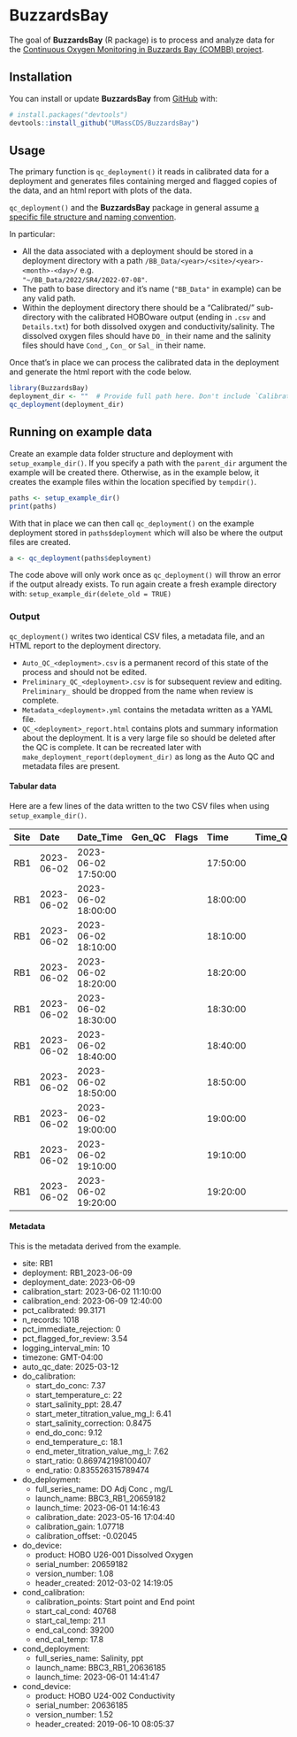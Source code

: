 
<!-- README.md is generated from README.Rmd. Please edit that file -->

# BuzzardsBay

<!-- badges: start -->
<!-- badges: end -->

The goal of **BuzzardsBay** (R package) is to process and analyze data
for the [Continuous Oxygen Monitoring in Buzzards Bay (COMBB)
project](https://www.woodwellclimate.org/project/combb/).

## Installation

You can install or update **BuzzardsBay** from
[GitHub](https://github.com/) with:

``` r
# install.packages("devtools")
devtools::install_github("UMassCDS/BuzzardsBay")
```

## Usage

The primary function is `qc_deployment()` it reads in calibrated data
for a deployment and generates files containing merged and flagged
copies of the data, and an html report with plots of the data.

`qc_deployment()` and the **BuzzardsBay** package in general assume [a
specific file structure and naming
convention](https://docs.google.com/document/d/1kJttcEXzpNNknGwjkVwdYHw9LzZyjJ-FaX0CrU7H7NU).

In particular:

- All the data associated with a deployment should be stored in a
  deployment directory with a path
  `/BB_Data/<year>/<site>/<year>-<month>-<day>/` e.g.  
  `"~/BB_Data/2022/SR4/2022-07-08"`.  
- The path to base directory and it’s name (`"BB_Data"` in example) can
  be any valid path.
- Within the deployment directory there should be a “Calibrated/”
  sub-directory with the calibrated HOBOware output (ending in `.csv`
  and `Details.txt`) for both dissolved oxygen and
  conductivity/salinity. The dissolved oxygen files should have `DO_` in
  their name and the salinity files should have `Cond_`, `Con_` or
  `Sal_` in their name.

Once that’s in place we can process the calibrated data in the
deployment and generate the html report with the code below.

``` r
library(BuzzardsBay)
deployment_dir <- ""  # Provide full path here. Don't include `Calibration/`
qc_deployment(deployment_dir)
```

## Running on example data

Create an example data folder structure and deployment with
`setup_example_dir()`. If you specify a path with the `parent_dir`
argument the example will be created there. Otherwise, as in the example
below, it creates the example files within the location specified by
`tempdir()`.

``` r
paths <- setup_example_dir()  
print(paths)
```

With that in place we can then call `qc_deployment()` on the example
deployment stored in `paths$deployment` which will also be where the
output files are created.

``` r
a <- qc_deployment(paths$deployment)
```

The code above will only work once as `qc_deployment()` will throw an
error if the output already exists. To run again create a fresh example
directory with: `setup_example_dir(delete_old = TRUE)`

### Output

`qc_deployment()` writes two identical CSV files, a metadata file, and
an HTML report to the deployment directory.

- `Auto_QC_<deployment>.csv` is a permanent record of this state of the
  process and should not be edited.
- `Preliminary_QC_<deployment>.csv` is for subsequent review and
  editing. `Preliminary_` should be dropped from the name when review is
  complete.
- `Metadata_<deployment>.yml` contains the metadata written as a YAML
  file.
- `QC_<deployment>_report.html` contains plots and summary information
  about the deployment. It is a very large file so should be deleted
  after the QC is complete. It can be recreated later with
  `make_deployment_report(deployment_dir)` as long as the Auto QC and
  metadata files are present.

#### Tabular data

Here are a few lines of the data written to the two CSV files when using
`setup_example_dir()`.

| Site | Date | Date_Time | Gen_QC | Flags | Time | Time_QC | Temp_DOLog | Temp_DOLog_QC | Temp_CondLog | Temp_CondLog_QC | Raw_DO | Raw_DO_QC | DO | DO_QC | DO_Calibration_QC | DO_Pct_Sat | DO_Pct_Sat_QC | Salinity | Salinity_QC | Sal_Calibration_QC | High_Range | High_Range_QC | Spec_Cond | Spec_Cond_QC | Cal | QA_Comment | Field_Comment |
|:---|:---|:---|---:|:---|:---|:---|---:|:---|---:|:---|---:|:---|---:|:---|:---|---:|:---|---:|:---|:---|---:|:---|---:|:---|---:|:---|:---|
| RB1 | 2023-06-02 | 2023-06-02 17:50:00 |  |  | 17:50:00 |  | 21.32 |  | 22.29 |  | 7.33 |  | 6.33 |  |  | 84.8 |  | 29.2351 |  |  | 30864.7 |  | 45190.4 |  |  |  |  |
| RB1 | 2023-06-02 | 2023-06-02 18:00:00 |  |  | 18:00:00 |  | 21.30 |  | 22.32 |  | 7.53 |  | 6.51 |  |  | 87.1 |  | 29.1925 |  |  | 30844.4 |  | 45131.4 |  |  |  |  |
| RB1 | 2023-06-02 | 2023-06-02 18:10:00 |  |  | 18:10:00 |  | 21.36 |  | 22.38 |  | 7.66 |  | 6.62 |  |  | 88.7 |  | 29.1753 |  |  | 30867.3 |  | 45107.6 |  |  |  |  |
| RB1 | 2023-06-02 | 2023-06-02 18:20:00 |  |  | 18:20:00 |  | 21.32 |  | 22.29 |  | 7.75 |  | 6.70 |  |  | 89.7 |  | 29.2189 |  |  | 30852.0 |  | 45168.0 |  |  |  |  |
| RB1 | 2023-06-02 | 2023-06-02 18:30:00 |  |  | 18:30:00 |  | 21.32 |  | 22.32 |  | 7.70 |  | 6.65 |  |  | 89.1 |  | 29.2059 |  |  | 30859.7 |  | 45149.9 |  |  |  |  |
| RB1 | 2023-06-02 | 2023-06-02 18:40:00 |  |  | 18:40:00 |  | 21.38 |  | 22.39 |  | 7.75 |  | 6.70 |  |  | 89.8 |  | 29.1873 |  |  | 30887.7 |  | 45124.3 |  |  |  |  |
| RB1 | 2023-06-02 | 2023-06-02 18:50:00 |  |  | 18:50:00 |  | 21.42 |  | 22.46 |  | 7.82 |  | 6.76 |  |  | 90.6 |  | 29.1716 |  |  | 30918.3 |  | 45102.4 |  |  |  |  |
| RB1 | 2023-06-02 | 2023-06-02 19:00:00 |  |  | 19:00:00 |  | 21.44 |  | 22.46 |  | 7.82 |  | 6.76 |  |  | 90.7 |  | 29.1868 |  |  | 30933.6 |  | 45123.5 |  |  |  |  |
| RB1 | 2023-06-02 | 2023-06-02 19:10:00 |  |  | 19:10:00 |  | 21.40 |  | 22.42 |  | 7.71 |  | 6.66 |  |  | 89.3 |  | 29.1832 |  |  | 30905.5 |  | 45118.5 |  |  |  |  |
| RB1 | 2023-06-02 | 2023-06-02 19:20:00 |  |  | 19:20:00 |  | 21.48 |  | 22.55 |  | 7.98 |  | 6.90 |  |  | 92.6 |  | 29.1648 |  |  | 30971.9 |  | 45093.0 |  |  |  |  |

#### Metadata

This is the metadata derived from the example.

- site: RB1
- deployment: RB1_2023-06-09
- deployment_date: 2023-06-09
- calibration_start: 2023-06-02 11:10:00
- calibration_end: 2023-06-09 12:40:00
- pct_calibrated: 99.3171
- n_records: 1018
- pct_immediate_rejection: 0
- pct_flagged_for_review: 3.54
- logging_interval_min: 10
- timezone: GMT-04:00
- auto_qc_date: 2025-03-12
- do_calibration:
  - start_do_conc: 7.37
  - start_temperature_c: 22
  - start_salinity_ppt: 28.47
  - start_meter_titration_value_mg_l: 6.41
  - start_salinity_correction: 0.8475
  - end_do_conc: 9.12
  - end_temperature_c: 18.1
  - end_meter_titration_value_mg_l: 7.62
  - start_ratio: 0.869742198100407
  - end_ratio: 0.835526315789474
- do_deployment:
  - full_series_name: DO Adj Conc , mg/L
  - launch_name: BBC3_RB1_20659182
  - launch_time: 2023-06-01 14:16:43
  - calibration_date: 2023-05-16 17:04:40
  - calibration_gain: 1.07718
  - calibration_offset: -0.02045
- do_device:
  - product: HOBO U26-001 Dissolved Oxygen
  - serial_number: 20659182
  - version_number: 1.08
  - header_created: 2012-03-02 14:19:05
- cond_calibration:
  - calibration_points: Start point and End point
  - start_cal_cond: 40768
  - start_cal_temp: 21.1
  - end_cal_cond: 39200
  - end_cal_temp: 17.8
- cond_deployment:
  - full_series_name: Salinity, ppt
  - launch_name: BBC3_RB1_20636185
  - launch_time: 2023-06-01 14:41:47
- cond_device:
  - product: HOBO U24-002 Conductivity
  - serial_number: 20636185
  - version_number: 1.52
  - header_created: 2019-06-10 08:05:37
